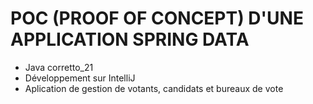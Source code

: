 # POC (PROOF OF CONCEPT) D'UNE APPLICATION SPRING DATA
- Java corretto_21
- Développement sur IntelliJ
- Aplication de gestion de votants, candidats et bureaux de vote
